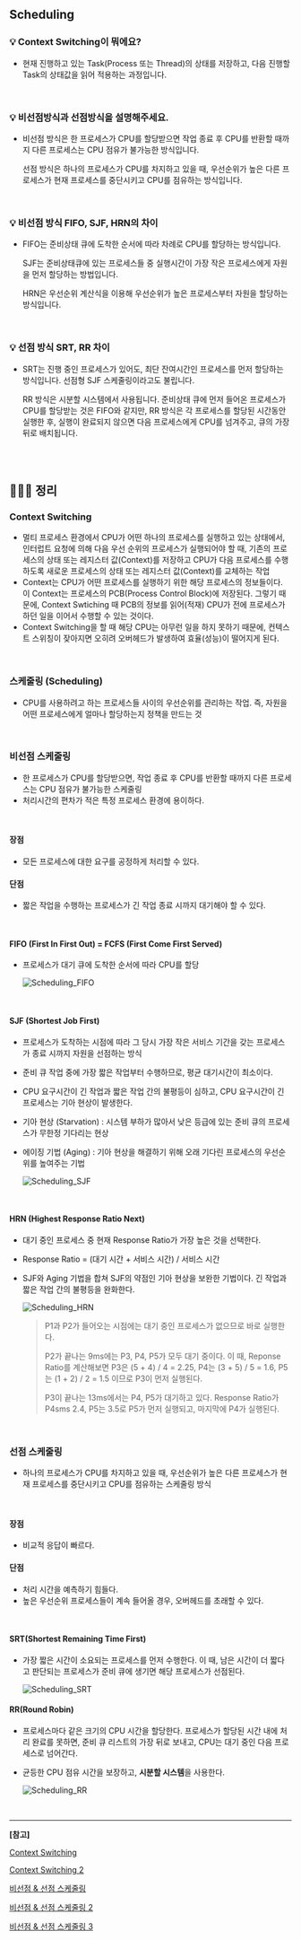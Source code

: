 ## Scheduling

### 💡 Context Switching이 뭐에요?

- 현재 진행하고 있는 Task(Process 또는 Thread)의 상태를 저장하고, 다음 진행할 Task의 상태값을 읽어 적용하는 과정입니다.

<br>

### 💡 비선점방식과 선점방식을 설명해주세요.

- 비선점 방식은 한 프로세스가 CPU를 할당받으면 작업 종료 후 CPU를 반환할 때까지 다른 프로세스는 CPU 점유가 불가능한 방식입니다.

  선점 방식은 하나의 프로세스가 CPU를 차지하고 있을 때, 우선순위가 높은 다른 프로세스가 현재 프로세스를 중단시키고 CPU를 점유하는 방식입니다.

<br>

### 💡 비선점 방식 FIFO, SJF, HRN의 차이

- FIFO는 준비상태 큐에 도착한 순서에 따라 차례로 CPU를 할당하는 방식입니다.

  SJF는 준비상태큐에 있는 프로세스들 중 실행시간이 가장 작은 프로세스에게 자원을 먼저 할당하는 방법입니다.

  HRN은 우선순위 계산식을 이용해 우선순위가 높은 프로세스부터 자원을 할당하는 방식입니다.

<br>

### 💡 선점 방식 SRT, RR 차이

- SRT는 진행 중인 프로세스가 있어도, 최단 잔여시간인 프로세스를 먼저 할당하는 방식입니다. 선점형 SJF 스케줄링이라고도 불립니다.

  RR 방식은 시분할 시스템에서 사용됩니다. 준비상태 큐에 먼저 들어온 프로세스가 CPU를 할당받는 것은 FIFO와 같지만, RR 방식은 각 프로세스를 할당된 시간동안 실행한 후, 실행이 완료되지 않으면 다음 프로세스에게 CPU를 넘겨주고, 큐의 가장 뒤로 배치됩니다.

<br>

<br>

## 🏃🏻‍♀️ 정리

### Context Switching

- 멀티 프로세스 환경에서 CPU가 어떤 하나의 프로세스를 실행하고 있는 상태에서, 인터럽트 요청에 의해 다음 우선 순위의 프로세스가 실행되어야 할 때, 기존의 프로세스의 상태 또는 레지스터 값(Context)를 저장하고 CPU가 다음 프로세스를 수행하도록 새로운 프로세스의 상태 또는 레지스터 값(Context)를 교체하는 작업
- Context는 CPU가 어떤 프로세스를 실행하기 위한 해당 프로세스의 정보들이다. 이 Context는 프로세스의 PCB(Process Control Block)에 저장된다. 그렇기 때문에, Context Swtiching 때 PCB의 정보를 읽어(적재) CPU가 전에 프로세스가 하던 일을 이어서 수행할 수 있는 것이다.
- Context Switching을 할 때 해당 CPU는 아무런 일을 하지 못하기 때문에, 컨텍스트 스위칭이 잦아지면 오히려 오버헤드가 발생하여 효율(성능)이 떨어지게 된다.

<br>

### 스케줄링 (Scheduling)

- CPU를 사용하려고 하는 프로세스들 사이의 우선순위를 관리하는 작업. 즉, 자원을 어떤 프로세스에게 얼마나 할당하는지 정책을 만드는 것

<br>

### 비선점 스케줄링

- 한 프로세스가 CPU를 할당받으면, 작업 종료 후 CPU를 반환할 때까지 다른 프로세스는 CPU 점유가 불가능한 스케줄링
- 처리시간의 편차가 적은 특정 프로세스 환경에 용이하다.

<br>

#### 장점

- 모든 프로세스에 대한 요구를 공정하게 처리할 수 있다.

#### 단점

- 짧은 작업을 수행하는 프로세스가 긴 작업 종료 시까지 대기해야 할 수 있다.

<br>

#### FIFO (First In First Out) = FCFS (First Come First Served)

- 프로세스가 대기 큐에 도착한 순서에 따라 CPU를 할당

  ![Scheduling_FIFO](./src/Scheduling_FIFO.jpeg)

<br>

#### SJF (Shortest Job First)

- 프로세스가 도착하는 시점에 따라 그 당시 가장 작은 서비스 기간을 갖는 프로세스가 종료 시까지 자원을 선점하는 방식
- 준비 큐 작업 중에 가장 짧은 작업부터 수행하므로, 평균 대기시간이 최소이다.
- CPU 요구시간이 긴 작업과 짧은 작업 간의 불평등이 심하고, CPU 요구시간이 긴 프로세스는 기아 현상이 발생한다.

- 기아 현상 (Starvation) : 시스템 부하가 많아서 낮은 등급에 있는 준비 큐의 프로세스가 무한정 기다리는 현상

- 에이징 기법 (Aging) : 기아 현상을 해결하기 위해 오래 기다린 프로세스의 우선순위를 높여주는 기법

  ![Scheduling_SJF](./src/Scheduling_SJF.jpeg)

<br>

#### HRN (Highest Response Ratio Next)

- 대기 중인 프로세스 중 현재 Response Ratio가 가장 높은 것을 선택한다.

- Response Ratio = (대기 시간 + 서비스 시간) / 서비스 시간

- SJF와 Aging 기법을 합쳐 SJF의 약점인 기아 현상을 보완한 기법이다. 긴 작업과 짧은 작업 간의 불평등을 완화한다.

  ![Scheduling_HRN](./src/Scheduling_HRN.jpeg)

  > P1과 P2가 들어오는 시점에는 대기 중인 프로세스가 없으므로 바로 실행한다.
  >
  > P2가 끝나는 9ms에는 P3, P4, P5가 모두 대기 중이다. 이 때, Reponse Ratio를 계산해보면 P3은 (5 + 4) / 4 = 2.25, P4는 (3 + 5) / 5 = 1.6, P5는 (1 + 2) / 2 = 1.5 이므로 P3이 먼저 실행된다.
  >
  > P3이 끝나는 13ms에서는 P4, P5가 대기하고 있다. Response Ratio가 P4sms 2.4, P5는 3.5로 P5가 먼저 실행되고, 마지막에 P4가 실행된다.

<br>

### 선점 스케줄링

- 하나의 프로세스가 CPU를 차지하고 있을 때, 우선순위가 높은 다른 프로세스가 현재 프로세스를 중단시키고 CPU를 점유하는 스케줄링 방식

<br>

#### 장점

- 비교적 응답이 빠르다.

#### 단점

- 처리 시간을 예측하기 힘들다.
- 높은 우선순위 프로세스들이 계속 들어올 경우, 오버헤드를 초래할 수 있다.

<br>

#### SRT(Shortest Remaining Time First)

- 가장 짧은 시간이 소요되는 프로세스를 먼저 수행한다. 이 때, 남은 시간이 더 짧다고 판단되는 프로세스가 준비 큐에 생기면 해당 프로세스가 선점된다.

  ![Scheduling_SRT](./src/Scheduling_SRT.png)



#### RR(Round Robin)

- 프로세스마다 같은 크기의 CPU 시간을 할당한다. 프로세스가 할당된 시간 내에 처리 완료를 못하면, 준비 큐 리스트의 가장 뒤로 보내고, CPU는 대기 중인 다음 프로세스로 넘어간다.

- 균등한 CPU 점유 시간을 보장하고, **시분할 시스템**을 사용한다.

  ![Scheduling_RR](./src/Scheduling_RR.jpeg)

<br>

---

**[참고]**

[Context Switching](https://nesoy.github.io/articles/2018-11/Context-Switching)

[Context Switching 2](https://jeong-pro.tistory.com/93)

[비선점 & 선점 스케줄링](https://inuplace.tistory.com/318)

[비선점 & 선점 스케줄링 2](https://eun-jeong.tistory.com/17)

[비선점 & 선점 스케줄링 3](https://m.blog.naver.com/PostView.naver?isHttpsRedirect=true&blogId=rlaauddlf200&logNo=30141162460)